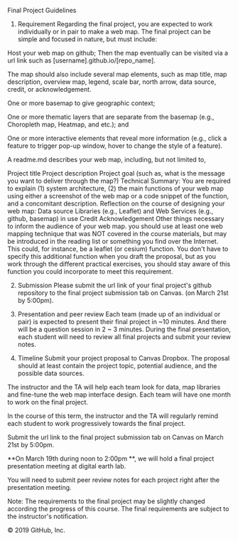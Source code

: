 Final Project Guidelines
1. Requirement
Regarding the final project, you are expected to work individually or in pair to make a web map. The final project can be simple and focused in nature, but must include:

Host your web map on github; Then the map eventually can be visited via a url link such as [username].github.io/[repo_name].

The map should also include several map elements, such as map title, map description, overview map, legend, scale bar, north arrow, data source, credit, or acknowledgement.

One or more basemap to give geographic context;

One or more thematic layers that are separate from the basemap (e.g., Choropleth map, Heatmap, and etc.); and

One or more interactive elements that reveal more information (e.g., click a feature to trigger pop-up window, hover to change the style of a feature).

A readme.md describes your web map, including, but not limited to,

Project title
Project description
Project goal (such as, what is the message you want to deliver through the map?)
Technical Summary: You are required to explain (1) system architecture, (2) the main functions of your web map using either a screenshot of the web map or a code snippet of the function, and a concomitant description.
Reflection on the course of designing your web map:
Data source
Libraries (e.g., Leaflet) and Web Services (e.g., github, basemap) in use
Credit
Acknowledgement
Other things necessary to inform the audience of your web map.
you should use at least one web mapping technique that was NOT covered in the course materials, but may be introduced in the reading list or something you find over the Internet. This could, for instance, be a leaflet (or cesium) function. You don't have to specify this additional function when you draft the proposal, but as you work through the different practical exercises, you should stay aware of this function you could incorporate to meet this requirement.

2. Submission
Please submit the url link of your final project's github repository to the final project submission tab on Canvas. (on March 21st by 5:00pm).

3. Presentation and peer review
Each team (made up of an individual or pair) is expected to present their final project in ~10 minutes. And there will be a question session in 2 ~ 3 minutes. During the final presentation, each student will need to review all final projects and submit your review notes.

4. Timeline
Submit your project proposal to Canvas Dropbox. The proposal should at least contain the project topic, potential audience, and the possible data sources.

The instructor and the TA will help each team look for data, map libraries and fine-tune the web map interface design. Each team will have one month to work on the final project.

In the course of this term, the instructor and the TA will regularly remind each student to work progressively towards the final project.

Submit the url link to the final project submission tab on Canvas on March 21st by 5:00pm.

**On March 19th during noon to 2:00pm **, we will hold a final project presentation meeting at digital earth lab.

You will need to submit peer review notes for each project right after the presentation meeting.

Note: The requirements to the final project may be slightly changed according the progress of this course. The final requirements are subject to the instructor's notification.

© 2019 GitHub, Inc.

